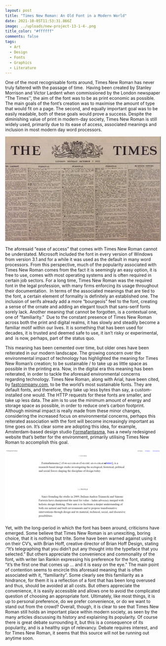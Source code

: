 ```yaml
---
layout: post
title: "Times New Roman: An Old Font in a Modern World"
date: 2021-10-05T11:53:31.866Z
image: ../uploads/new-project-13-1-4-.png
title_color: "#ffffff"
comments: false
tags:
  - Art
  - Design
  - Fonts
  - Graphics
  - Literature
---
```

One of the most recognisable fonts around, Times New Roman has never truly faltered with the passage of time.  Having been created by Stanley Morrison and Victor Lardent when commissioned by the London newspaper “The Times'', the aim of the font was to be as print economic as possible. The main goals of the font’s creation was to maximise the amount of type that would fit on a page. The second, and equally important goal was to be easily readable, both of these goals would prove a success. Despite the diminishing value of print in modern-day society, Times New Roman is still widely used, primarily due to its ease of access, associated meanings and inclusion in most modern day word processors. 

![An issue of the Times, 1932. (Utilising the commissioned font)](../uploads/image00_4.jpg "An issue of the Times, 1932. (Utilising the commissioned font)")





The aforesaid “ease of access” that comes with Times New Roman cannot be understated. Microsoft included the font in every version of Windows from version 3.1 and for a while it was used as the default in many word processors. From this perspective, much of the popularity associated with Times New Roman comes from the fact it is seemingly an easy option, it is free to use, comes with most operating systems and is often required in certain job sectors. For a long time, Times New Roman was the required font in the legal profession, with many firms enforcing its usage throughout their documentation.  In terms of the associated meanings that are tied to the font, a certain element of formality is definitely an established one. The inclusion of serifs already add a more “bourgeois” feel to the font, creating a sense of the ornate and adding an elegant touch that sans-serif fonts sorely lack. Another meaning that cannot be forgotten, is a contextual one, one of “familiarity.”  Due to the constant presence of Times New Roman across both the print and digital realms, it has slowly and steadily become a familiar motif within our lives. It is something that has been used for decades, it is trusted and deemed safe to use, it isn’t risky or experimental, and  is now, perhaps, part of the status quo. 

This meaning has been cemented over time, but older ones have been reiterated in our modern landscape. The growing concern over the environmental impact of technology has highlighted the meaning for Times New Roman’s creation; to be sustainable / to take up as little space as possible in the printing era. Now, in the digital era this meaning has been reiterated, in order to tackle the aforesaid environmental concerns regarding technology. Times New Roman, along with Arial, have been cited, by [fastcompany.com](http://fastcompany.com), to be the world’s most sustainable fonts. They are default fonts, and therefore, they take up less bytes than say, a custom-installed one would. The HTTP requests for these fonts are smaller, and take up less data. The aim is to use the minimum amount of energy and storage space as possible, in order to reduce one’s carbon footprint. Although minimal impact is really made from these minor changes, considering the increased focus on environmental concerns, perhaps this reiterated association with the font will become increasingly important as time goes on. It’s clear some are adopting this idea, for example, Amsterdam-based design studio [Formafantasma](https://formafantasma.com/), has a newly redesigned website that’s better for the environment, primarily utilising Times New Roman to accomplish this goal. 

![An environmentally friendly website design for Formafantasma. ](../uploads/new-project-1-.png "An environmentally friendly website design for Formafantasma. ")

Yet, with the long-period in which the font has been around, criticisms have emerged. Some believe that Times New Roman is an unexciting, boring choice, that it is nothing but trite. Some have been warned against using it on their CV’s, with Brian Hoff, creative director of Brian Hoff Design, stating :“It’s telegraphing that you didn’t put any thought into the typeface that you selected.” But others appreciate the convenience and commonality of the font, with writer Ian Rankin expressing his preference for the font, stating “it’s the first one that comes up … and it is easy on the eye.” The main point of contention seems to encircle this aforesaid meaning that is often associated with it, “familiarity”. Some clearly see this familiarity as a hindrance, for them it is a reflection of a font that has been long overused and thus, should be avoided at all costs. But others appreciate the convenience, it is easily accessible and allows one to avoid the complicated question of choosing an appropriate font. Ultimately, like most things, it is up to personal preference, do we prefer convenience, or do we want to stand out from the crowd? Overall, though, it is clear to see that Times New Roman still holds an important place within modern society, as seen by the many articles discussing its history and explaining its popularity. Of course there is great debate surrounding it, but this is a consequence of its popularity, and is a healthy sign of relevancy. Debate requires interest, and for Times New Roman, it seems that this source will not be running out anytime soon.

<!--EndFragment-->
